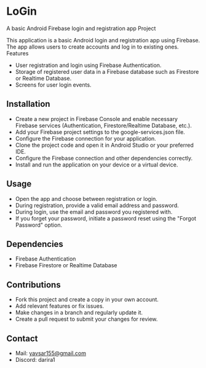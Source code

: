 # LoGin

A basic Android Firebase login and registration app
Project

This application is a basic Android login and registration app using Firebase. The app allows users to create accounts and log in to existing ones.
Features

- User registration and login using Firebase Authentication.
- Storage of registered user data in a Firebase database such as Firestore or Realtime Database.
- Screens for user login events.

## Installation

- Create a new project in Firebase Console and enable necessary Firebase services (Authentication, Firestore/Realtime Database, etc.).
- Add your Firebase project settings to the google-services.json file.
- Configure the Firebase connection for your application.
- Clone the project code and open it in Android Studio or your preferred IDE.
- Configure the Firebase connection and other dependencies correctly.
- Install and run the application on your device or a virtual device.

## Usage

- Open the app and choose between registration or login.
- During registration, provide a valid email address and password.
- During login, use the email and password you registered with.
- If you forget your password, initiate a password reset using the "Forgot Password" option.

## Dependencies

- Firebase Authentication
- Firebase Firestore or Realtime Database

## Contributions

- Fork this project and create a copy in your own account.
- Add relevant features or fix issues.
- Make changes in a branch and regularly update it.
- Create a pull request to submit your changes for review.
    
## Contact

- Mail: yavsar155@gmail.com
- Discord: darira1
